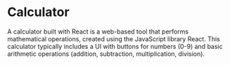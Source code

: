 # Calculator
A calculator built with React is a web-based tool that performs mathematical operations, created using the JavaScript library React. This calculator typically includes a UI with buttons for numbers (0-9) and basic arithmetic operations (addition, subtraction, multiplication, division).
